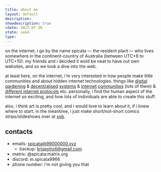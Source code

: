 ```yaml
---
title: about me
layout: default
description: 
showdescription: true
cdate: 2023-07-30
state: seed
type: 
---
```


on the internet, i go by the name spicata — the resident plant — who lives somewhere in the continent-country of Australia (between UTC+8 to UTC+10). my friends and i decided it wold be neat to have out own websites, and so we took a dive into the web.

at least here, on the internet, i'm very interested in how people make little communities and about hidden internet technologies. things like [digital](https://maggieappleton.com/garden-history) [gardening](https://joelhooks.com/digital-garden) & [decentralised](https://jzhao.xyz/posts/towards-data-neutrality) [systems](https://scuttlebutt.nz/) & [internet](https://nightfall.city/) [communities](https://yesterweb.org/) (lots of them) & [different internet protocols](https://gemini.circumlunar.space/) etc. personally, i find the human aspect of the internet so exciting, and how lots of individuals are able to create this stuff.

also, i think art is pretty cool, and i would love to learn about it, if i knew where to start. in the meantime, i just make short/not-short comics strips/slideshows over at [xob](https://xob.99000000.xyz).

## contacts

- emails: [spicata@99000000.xyz](mailto:spicata@99000000.xyz)
    - backup: [krispytroll@gmail.com](mailto:krispytroll@gmail.com)
- matrix: @spicata:matrix.org
- discord: m.spicata9966
- phone number: i'm not giving you that
